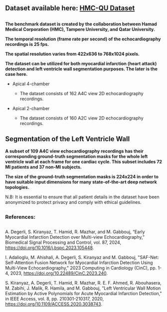 ## Dataset available here: [HMC-QU Dataset](https://www.kaggle.com/datasets/aysendegerli/hmcqu-dataset?select=LV+Ground-truth+Segmentation+Masks)

##  

**The benchmark dataset is created by the collaboration between Hamad Medical Corporation (HMC), Tampere University, and Qatar University.**

**The temporal resolution (frame rate per second) of the echocardiography recordings is 25 fps.**

**The spatial resolution varies from 422x636 to 768x1024 pixels.**

**The dataset can be utilized for both myocardial infarction (heart attack) detection and left ventricle wall segmentation purposes. The later is the case here.**

  - Apical 4-chamber

      - The dataset consists of 162 A4C view 2D echocardiography recordings.

  - Apical 2-chamber

      - The dataset consists of 160 A2C view 2D echocardiography recordings.

##  

## Segmentation of the Left Ventricle Wall 

**A subset of 109 A4C view echocardiography recordings has their corresponding ground-truth segmentation masks for the whole left ventricle wall at each frame for one cardiac cycle. This subset includes 72 MI patients and 37 non-MI subjects.**

**The size of the ground-truth segmentation masks is 224x224 in order to have suitable input dimensions for many state-of-the-art deep network topologies.**


N.B: It is essential to ensure that all patient details in the dataset have been anonymized to protect privacy and comply with ethical guidelines.

##  

### References:

##  

A. Degerli, S. Kiranyaz, T. Hamid, R. Mazhar, and M. Gabbouj, “Early Myocardial Infarction Detection over Multi-view Echocardiography,” Biomedical Signal Processing and Control, vol. 87, 2024, https://doi.org/10.1016/j.bspc.2023.105448.

I. Adalioglu, M. Ahishali, A. Degerli, S. Kiranyaz and M. Gabbouj, "SAF-Net: Self-Attention Fusion Network for Myocardial Infarction Detection Using Multi-View Echocardiography," 2023 Computing in Cardiology (CinC), pp. 1-4, 2023, https://doi.org/10.22489/CinC.2023.240.

S. Kiranyaz, A. Degerli, T. Hamid, R. Mazhar, R. E. F. Ahmed, R. Abouhasera, M. Zabihi, J. Malik, R. Hamila, and M. Gabbouj, "Left Ventricular Wall Motion Estimation by Active Polynomials for Acute Myocardial Infarction Detection," in IEEE Access, vol. 8, pp. 210301-210317, 2020, https://doi.org/10.1109/ACCESS.2020.3038743.

